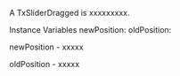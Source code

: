 A TxSliderDragged is xxxxxxxxx.Instance Variables	newPosition:		<Object>	oldPosition:		<Object>newPosition	- xxxxxoldPosition	- xxxxx
